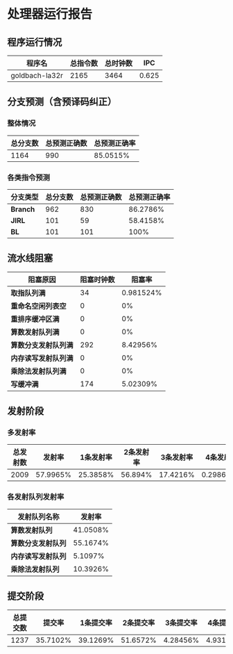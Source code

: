 # 处理器运行报告
## 程序运行情况
|程序名|总指令数|总时钟数|IPC|
|---|---|---|---|
|goldbach-la32r|2165|3464|0.625|

## 分支预测（含预译码纠正）
### 整体情况
|总分支数|总预测正确数|总预测正确率|
|---|---|---|
|1164|990|85.0515%|

### 各类指令预测
|分支类型|总分支数|总预测正确数|总预测正确率|
|---|---|---|---|
|**Branch**| 962 | 830 | 86.2786%|
|**JIRL**| 101 | 59 | 58.4158%|
|**BL**| 101 | 101 | 100%|

## 流水线阻塞
|阻塞原因|阻塞时钟数|阻塞率|
|---|---|---|
|**取指队列满**| 34 | 0.981524%|
|**重命名空闲列表空**|0 | 0%|
|**重排序缓冲区满**|0 | 0%|
|**算数发射队列满**|0 | 0%|
|**算数分支发射队列满**|292 | 8.42956%|
|**内存读写发射队列满**|0 | 0%|
|**乘除法发射队列满**|0 | 0%|
|**写缓冲满**|174 | 5.02309%|

## 发射阶段
### 多发射率
|总发射数|发射率|1条发射率|2条发射率|3条发射率|4条发射率|
|---|---|---|---|---|---|
|2009|57.9965%|25.3858%|56.894%|17.4216%|0.298656%|

### 各发射队列发射率
|发射队列名称|发射率|
|---|---|
|**算数发射队列**|41.0508%|
|**算数分支发射队列**|55.1674%|
|**内存读写发射队列**|5.1097%|
|**乘除法发射队列**|10.3926%|

## 提交阶段
|总提交数|提交率|1条提交率|2条提交率|3条提交率|4条提交率|
|---|---|---|---|---|---|
|1237|35.7102%|39.1269%|51.6572%|4.28456%|4.93129%|
